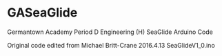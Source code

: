 # GASeaGlide
Germantown Academy Period D Engineering (H) SeaGlide Arduino Code

Original code edited from 
Michael Britt-Crane 2016.4.13 SeaGlideV1_0.ino
